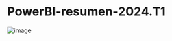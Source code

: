 # PowerBI-resumen-2024.T1
 
![image](https://github.com/rodnm/PowerBI-resumen-2024.T1/assets/61637386/ff680188-a845-4b22-940f-44f67b438a78)

